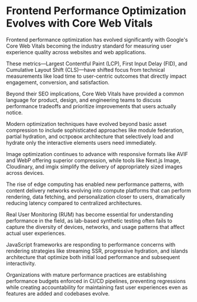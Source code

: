 # Frontend Performance Optimization Evolves with Core Web Vitals

Frontend performance optimization has evolved significantly with Google's Core Web Vitals becoming the industry standard for measuring user experience quality across websites and web applications.

These metrics—Largest Contentful Paint (LCP), First Input Delay (FID), and Cumulative Layout Shift (CLS)—have shifted focus from technical measurements like load time to user-centric outcomes that directly impact engagement, conversion, and satisfaction.

Beyond their SEO implications, Core Web Vitals have provided a common language for product, design, and engineering teams to discuss performance tradeoffs and prioritize improvements that users actually notice.

Modern optimization techniques have evolved beyond basic asset compression to include sophisticated approaches like module federation, partial hydration, and островок architecture that selectively load and hydrate only the interactive elements users need immediately.

Image optimization continues to advance with responsive formats like AVIF and WebP offering superior compression, while tools like Next.js Image, Cloudinary, and imgix simplify the delivery of appropriately sized images across devices.

The rise of edge computing has enabled new performance patterns, with content delivery networks evolving into compute platforms that can perform rendering, data fetching, and personalization closer to users, dramatically reducing latency compared to centralized architectures.

Real User Monitoring (RUM) has become essential for understanding performance in the field, as lab-based synthetic testing often fails to capture the diversity of devices, networks, and usage patterns that affect actual user experiences.

JavaScript frameworks are responding to performance concerns with rendering strategies like streaming SSR, progressive hydration, and islands architecture that optimize both initial load performance and subsequent interactivity.

Organizations with mature performance practices are establishing performance budgets enforced in CI/CD pipelines, preventing regressions while creating accountability for maintaining fast user experiences even as features are added and codebases evolve.